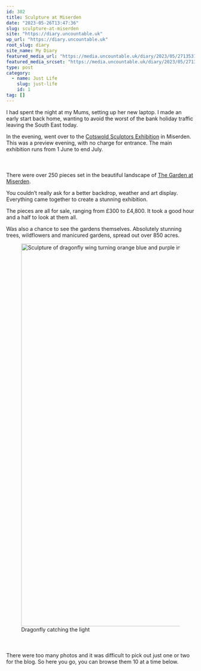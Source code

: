 ```yaml
---
id: 382
title: Sculpture at Miserden
date: "2023-05-26T13:47:36"
slug: sculpture-at-miserden
site: "https://diary.uncountable.uk"
wp_url: "https://diary.uncountable.uk"
root_slug: diary
site_name: My Diary
featured_media_url: "https://media.uncountable.uk/diary/2023/05/27135310/IMG20230526185001.webp"
featured_media_srcset: "https://media.uncountable.uk/diary/2023/05/27135310/IMG20230526185001-300x198.webp 300w, https://media.uncountable.uk/diary/2023/05/27135310/IMG20230526185001-1024x674.webp 1024w, https://media.uncountable.uk/diary/2023/05/27135310/IMG20230526185001-150x150.webp 150w, https://media.uncountable.uk/diary/2023/05/27135310/IMG20230526185001-640x421.webp 640w, https://media.uncountable.uk/diary/2023/05/27135310/IMG20230526185001.webp 2000w"
type: post
category:
  - name: Just Life
    slug: just-life
    id: 1
tag: []
---
```



<p>I had spent the night at my Mums, setting up her new laptop.  I made an early start back home, wanting to avoid the worst of the bank holiday traffic leaving the South East today.</p>



<p>In the evening, went over to the <a href="https://www.cotswoldsculptorsassociation.com/cotswold-sculptors-association/exhibitions/" data-type="URL" data-id="https://www.cotswoldsculptorsassociation.com/cotswold-sculptors-association/exhibitions/">Cotswold Sculptors Exhibition</a> in Miserden.  This was a preview evening, with no charge for entrance.  The main exhibition runs from 1 June to end July.</p>


<style>.kb-row-layout-id_028a89-86 > .kt-row-column-wrap{align-content:start;}:where(.kb-row-layout-id_028a89-86 > .kt-row-column-wrap) > .wp-block-kadence-column{justify-content:start;}.kb-row-layout-id_028a89-86 > .kt-row-column-wrap{column-gap:var(--global-kb-gap-md, 2rem);row-gap:var(--global-kb-gap-md, 2rem);padding-top:var(--global-kb-spacing-sm, 1.5rem);padding-bottom:var(--global-kb-spacing-sm, 1.5rem);grid-template-columns:repeat(2, minmax(0, 1fr));}.kb-row-layout-id_028a89-86 > .kt-row-layout-overlay{opacity:0.30;}@media all and (max-width: 1024px){.kb-row-layout-id_028a89-86 > .kt-row-column-wrap{grid-template-columns:repeat(2, minmax(0, 1fr));}}@media all and (max-width: 767px){.kb-row-layout-id_028a89-86 > .kt-row-column-wrap{grid-template-columns:minmax(0, 1fr);}.kb-row-layout-id_028a89-86 > .kt-row-column-wrap > .wp-block-kadence-column:nth-of-type(1){order:2;}.kb-row-layout-id_028a89-86 > .kt-row-column-wrap > .wp-block-kadence-column:nth-of-type(2){order:1;}.kb-row-layout-id_028a89-86 > .kt-row-column-wrap > .wp-block-kadence-column:nth-of-type(3){order:12;}.kb-row-layout-id_028a89-86 > .kt-row-column-wrap > .wp-block-kadence-column:nth-of-type(4){order:11;}.kb-row-layout-id_028a89-86 > .kt-row-column-wrap > .wp-block-kadence-column:nth-of-type(5){order:22;}.kb-row-layout-id_028a89-86 > .kt-row-column-wrap > .wp-block-kadence-column:nth-of-type(6){order:21;}.kb-row-layout-id_028a89-86 > .kt-row-column-wrap > .wp-block-kadence-column:nth-of-type(7){order:32;}.kb-row-layout-id_028a89-86 > .kt-row-column-wrap > .wp-block-kadence-column:nth-of-type(8){order:31;}}</style><div class="kb-row-layout-wrap kb-row-layout-id_028a89-86 alignnone wp-block-kadence-rowlayout"><div class="kt-row-column-wrap kt-has-2-columns kt-row-layout-equal kt-tab-layout-inherit kt-mobile-layout-row kt-row-valign-top">
<style>.kadence-column_495c7d-dc > .kt-inside-inner-col,.kadence-column_495c7d-dc > .kt-inside-inner-col:before{border-top-left-radius:0px;border-top-right-radius:0px;border-bottom-right-radius:0px;border-bottom-left-radius:0px;}.kadence-column_495c7d-dc > .kt-inside-inner-col{column-gap:var(--global-kb-gap-sm, 1rem);}.kadence-column_495c7d-dc > .kt-inside-inner-col{flex-direction:column;}.kadence-column_495c7d-dc > .kt-inside-inner-col > .aligncenter{width:100%;}.kadence-column_495c7d-dc > .kt-inside-inner-col:before{opacity:0.3;}.kadence-column_495c7d-dc{position:relative;}@media all and (max-width: 1024px){.kadence-column_495c7d-dc > .kt-inside-inner-col{flex-direction:column;justify-content:center;}}@media all and (max-width: 767px){.kadence-column_495c7d-dc > .kt-inside-inner-col{flex-direction:column;justify-content:center;}}</style>
<div class="wp-block-kadence-column kadence-column_495c7d-dc"><div class="kt-inside-inner-col">
<p>There were over 250 pieces set in the beautiful landscape of <a href="https://www.miserden.org/garden/" data-type="URL" data-id="https://www.miserden.org/garden/">The Garden at Miserden</a>.</p>



<p>You couldn&#8217;t really ask for a better backdrop, weather and art display.  Everything came together to create a stunning exhibition.</p>



<p>The pieces are all for sale, ranging from £300 to £4,800.  It took a good hour and a half to look at them all.</p>



<p>Was also a chance to see the gardens themselves.  Absolutely stunning trees, wildflowers and manicured gardens, spread out over 850 acres.</p>
</div></div>


<style>.kadence-column_c58d12-10 > .kt-inside-inner-col,.kadence-column_c58d12-10 > .kt-inside-inner-col:before{border-top-left-radius:0px;border-top-right-radius:0px;border-bottom-right-radius:0px;border-bottom-left-radius:0px;}.kadence-column_c58d12-10 > .kt-inside-inner-col{column-gap:var(--global-kb-gap-sm, 1rem);}.kadence-column_c58d12-10 > .kt-inside-inner-col{flex-direction:column;}.kadence-column_c58d12-10 > .kt-inside-inner-col > .aligncenter{width:100%;}.kadence-column_c58d12-10 > .kt-inside-inner-col:before{opacity:0.3;}.kadence-column_c58d12-10{position:relative;}@media all and (max-width: 1024px){.kadence-column_c58d12-10 > .kt-inside-inner-col{flex-direction:column;justify-content:center;}}@media all and (max-width: 767px){.kadence-column_c58d12-10 > .kt-inside-inner-col{flex-direction:column;justify-content:center;}}</style>
<div class="wp-block-kadence-column kadence-column_c58d12-10"><div class="kt-inside-inner-col">
<figure class="wp-block-image size-large"><img loading="lazy" decoding="async" width="622" height="1024" src="https://media.uncountable.uk/diary/2023/05/27135308/IMG20230526191028-622x1024.webp" alt="Sculpture of dragonfly wing turning orange blue and purple in the evening light" class="wp-image-385" srcset="https://media.uncountable.uk/diary/2023/05/27135308/IMG20230526191028-622x1024.webp 622w, https://media.uncountable.uk/diary/2023/05/27135308/IMG20230526191028-182x300.webp 182w, https://media.uncountable.uk/diary/2023/05/27135308/IMG20230526191028-389x640.webp 389w, https://media.uncountable.uk/diary/2023/05/27135308/IMG20230526191028-scaled.webp 1555w" sizes="auto, (max-width: 622px) 100vw, 622px" /><figcaption class="wp-element-caption">Dragonfly catching the light</figcaption></figure>
</div></div>

</div></div>


<p>There were too many photos and it was difficult to pick out just one or two for the blog.  So here you go, you can browse them 10 at a time below.</p>


